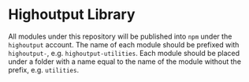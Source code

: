 # Highoutput Library
All modules under this repository will be published into `npm` under the `highoutput` account. The name of each module should be prefixed with `highoutput-`, e.g. `highoutput-utilities`. Each module should be placed under a folder with a name equal to the name of the module without the prefix, e.g. `utilities`.
